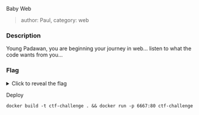 Baby Web
> author: Paul, category: web
### Description
Young Padawan, you are beginning your journey in web... listen to what the code wants from you...
### Flag
<details>
  <summary>Click to reveal the flag</summary>
HCamp{Congr4ts_Y0u_M4st3r3d_PHP!!!???}
</details>

Deploy
```
docker build -t ctf-challenge . && docker run -p 6667:80 ctf-challenge
```
